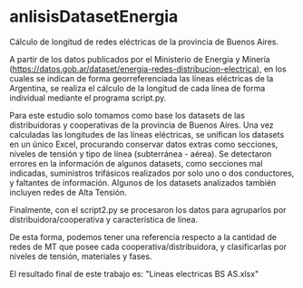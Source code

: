 # anlisisDatasetEnergia
Cálculo de longitud de redes eléctricas de la provincia de Buenos Aires. 

A partir de los datos publicados por el Ministerio de Energía y Minería (https://datos.gob.ar/dataset/energia-redes-distribucion-electrica),
en los cuales se indican de forma georreferenciada las líneas eléctricas de la Argentina, se realiza el cálculo de la longitud de cada línea de forma individual
mediante el programa script.py.

Para este estudio solo tomamos como base los datasets de las distribuidoras y cooperativas de la provincia de Buenos Aires.
Una vez calculadas las longitudes de las líneas eléctricas, se unifican los datasets en un único Excel, procurando conservar datos extras como secciones, 
niveles de tensión y tipo de línea (subterránea - aérea). 
Se detectaron errores en la información de algunos datasets, como secciones mal indicadas, suministros trifásicos realizados por solo uno o dos conductores,
y faltantes de información. 
Algunos de los datasets analizados también incluyen redes de Alta Tensión.

Finalmente, con el script2.py se procesaron los datos para agruparlos por distribuidora/cooperativa y característica de línea.

De esta forma, podemos tener una referencia respecto a la cantidad de redes de MT que posee cada cooperativa/distribuidora, y clasificarlas por niveles de tensión,
materiales y fases.

El resultado final de este trabajo es: "Lineas electricas BS AS.xlsx"
